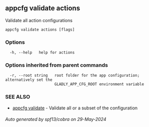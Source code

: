 ## appcfg validate actions

Validate all action configurations

```
appcfg validate actions [flags]
```

### Options

```
  -h, --help   help for actions
```

### Options inherited from parent commands

```
  -r, --root string   root folder for the app configuration; alternatively set the
                      GLADLY_APP_CFG_ROOT environment variable
```

### SEE ALSO

* [appcfg validate](appcfg_validate.md)	 - Validate all or a subset of the configuration

###### Auto generated by spf13/cobra on 29-May-2024
